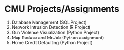 # CMU Projects/Assignments

1. Database Management (SQL Project)
2. Network Intrusion Detection (R Project)
3. Gun Violence Visualization (Python Project)
4. Map Reduce and Mr.Job (Python assignment)
5. Home Credit Defaulting (Python Project)  
